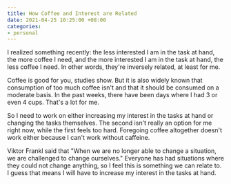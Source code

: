 ```yaml
---
title: How Coffee and Interest are Related
date: 2021-04-25 10:25:00 +08:00
categories:
- personal
---
```


I realized something recently: the less interested I am in the task at hand, the more coffee I need, and the more interested I am in the task at hand, the less coffee I need. In other words, they're inversely related, at least for me.

Coffee is good for you, studies show. But it is also widely known that consumption of too much coffee isn't and that it should be consumed on a moderate basis. In the past weeks, there have been days where I had 3 or even 4 cups. That's a lot for me.

So I need to work on either increasing my interest in the tasks at hand or changing the tasks themselves. The second isn't really an option for me right now, while the first feels too hard. Foregoing coffee altogether doesn't work either because I can't work without caffeine.

Viktor Frankl said that "When we are no longer able to change a situation, we are challenged to change ourselves." Everyone has had situations where they could not change anything, so I feel this is something we can relate to. I guess that means I will have to increase my interest in the tasks at hand.